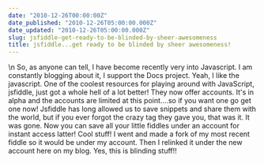 ```yaml
---
date: "2010-12-26T00:00:00Z"
date_published: "2010-12-26T05:00:00.000Z"
date_updated: "2010-12-26T05:00:00.000Z"
slug: jsfiddle-get-ready-to-be-blinded-by-sheer-awesomeness
title: jsfiddle...get ready to be blinded by sheer awesomeness!
---
```


\n    So, as anyone can tell, I have become recently very into Javascript. I am constantly blogging about it, I support the Docs project. Yeah, I like the javascript. One of the coolest resources for playing around with JavaScript, jsfiddle, just got a whole hell of a lot better! They now offer accounts. It's in alpha and the accounts are limited at this point....so if you want one go get one now! Jsfiddle has long allowed us to save snippets and share them with the world, but if you ever forgot the crazy tag they gave you, that was it. It was gone. Now you can save all your little fiddles under an account for instant access latter! Cool stuff! I went and made a fork of my most recent fiddle so it would be under my account. Then I relinked it under the new account here on my blog. Yes, this is blinding stuff!!
